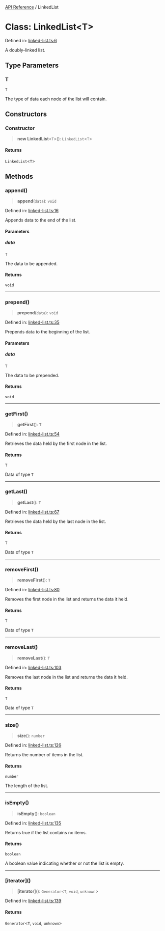 [API Reference](API%20Reference) / LinkedList

# Class: LinkedList\<T\>

Defined in: [linked-list.ts:6](https://github.com/IshanBhatBhardwaj/typedoc-for-me/blob/150b3e1fdcd01e8f6511088cc99c8df24577a2eb/src/linked-list.ts#L6)

A doubly-linked list.

## Type Parameters

### T

`T`

The type of data each node of the list will contain.

## Constructors

### Constructor

> **new LinkedList**\<`T`\>(): `LinkedList`\<`T`\>

#### Returns

`LinkedList`\<`T`\>

## Methods

### append()

> **append**(`data`): `void`

Defined in: [linked-list.ts:16](https://github.com/IshanBhatBhardwaj/typedoc-for-me/blob/150b3e1fdcd01e8f6511088cc99c8df24577a2eb/src/linked-list.ts#L16)

Appends data to the end of the list.

#### Parameters

##### data

`T`

The data to be appended.

#### Returns

`void`

***

### prepend()

> **prepend**(`data`): `void`

Defined in: [linked-list.ts:35](https://github.com/IshanBhatBhardwaj/typedoc-for-me/blob/150b3e1fdcd01e8f6511088cc99c8df24577a2eb/src/linked-list.ts#L35)

Prepends data to the beginning of the list.

#### Parameters

##### data

`T`

The data to be prepended.

#### Returns

`void`

***

### getFirst()

> **getFirst**(): `T`

Defined in: [linked-list.ts:54](https://github.com/IshanBhatBhardwaj/typedoc-for-me/blob/150b3e1fdcd01e8f6511088cc99c8df24577a2eb/src/linked-list.ts#L54)

Retrieves the data held by the first node in the list.

#### Returns

`T`

Data of type `T`

***

### getLast()

> **getLast**(): `T`

Defined in: [linked-list.ts:67](https://github.com/IshanBhatBhardwaj/typedoc-for-me/blob/150b3e1fdcd01e8f6511088cc99c8df24577a2eb/src/linked-list.ts#L67)

Retrieves the data held by the last node in the list.

#### Returns

`T`

Data of type `T`

***

### removeFirst()

> **removeFirst**(): `T`

Defined in: [linked-list.ts:80](https://github.com/IshanBhatBhardwaj/typedoc-for-me/blob/150b3e1fdcd01e8f6511088cc99c8df24577a2eb/src/linked-list.ts#L80)

Removes the first node in the list and returns the data it held.

#### Returns

`T`

Data of type `T`

***

### removeLast()

> **removeLast**(): `T`

Defined in: [linked-list.ts:103](https://github.com/IshanBhatBhardwaj/typedoc-for-me/blob/150b3e1fdcd01e8f6511088cc99c8df24577a2eb/src/linked-list.ts#L103)

Removes the last node in the list and returns the data it held.

#### Returns

`T`

Data of type `T`

***

### size()

> **size**(): `number`

Defined in: [linked-list.ts:126](https://github.com/IshanBhatBhardwaj/typedoc-for-me/blob/150b3e1fdcd01e8f6511088cc99c8df24577a2eb/src/linked-list.ts#L126)

Returns the number of items in the list.

#### Returns

`number`

The length of the list.

***

### isEmpty()

> **isEmpty**(): `boolean`

Defined in: [linked-list.ts:135](https://github.com/IshanBhatBhardwaj/typedoc-for-me/blob/150b3e1fdcd01e8f6511088cc99c8df24577a2eb/src/linked-list.ts#L135)

Returns true if the list contains no items.

#### Returns

`boolean`

A boolean value indicating whether or not the list is empty.

***

### \[iterator\]()

> **\[iterator\]**(): `Generator`\<`T`, `void`, `unknown`\>

Defined in: [linked-list.ts:139](https://github.com/IshanBhatBhardwaj/typedoc-for-me/blob/150b3e1fdcd01e8f6511088cc99c8df24577a2eb/src/linked-list.ts#L139)

#### Returns

`Generator`\<`T`, `void`, `unknown`\>
